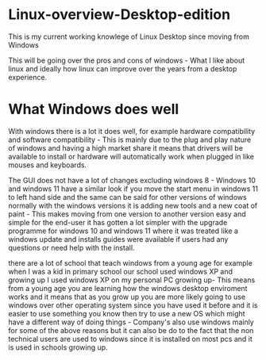 # Linux-overview-Desktop-edition
This is my current working knowlege of Linux Desktop since moving from Windows

This will be going over the pros and cons of windows - What I like about linux and ideally how linux can improve over the years from a desktop experience.

# What Windows does well

With windows there is a lot it does well, for example hardware compatibility and software compatibility - This is mainly due to the plug and play nature of windows and having a high market share it means that drivers will be available to install or hardware will automatically work when plugged in like mouses and keyboards.

The GUI does not have a lot of changes excluding windows 8 - Windows 10 and windows 11 have a similar look if you move the start menu in windows 11 to left hand side and the same can be said for other versions of windows normally with the windows versions it is adding new tools and a new coat of paint - This makes moving from one version to another version easy and simple for the end-user it has gotten a lot simpler with the upgrade programme for windows 10 and windows 11 where it was treated like a windows update and installs guides were available if users had any questions or need help with the install.

there are a lot of school that teach windows from a young age for example when I was a kid in primary school our school used windows XP and growing up I used windows XP on my personal PC growing up- This means from a young age you are learning how the windows desktop enviroment works and it means that as you grow up you are more likely going to use windows over other operating system since you have used it before and it is easier to use something you know then try to use a new OS which might have a different way of doing things - Company's also use windows mainly for some of the above reasons but it can also be do to the fact that the non technical users are used to windows since it is installed on most pcs and it is used in schools growing up.

